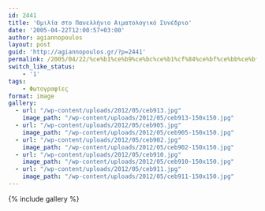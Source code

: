 ```yaml
---
id: 2441
title: 'Ομιλία στο Πανελλήνιο Αιματολογικό Συνέδριο'
date: '2005-04-22T12:00:57+03:00'
author: agiannopoulos
layout: post
guid: 'http://agiannopoulos.gr/?p=2441'
permalink: /2005/04/22/%ce%b1%ce%b9%ce%bc%ce%b1%cf%84%ce%bf%ce%bb%ce%bf%ce%b3%ce%b9%ce%ba%ce%bf-%cf%83%cf%85%ce%bd%ce%b5%ce%b4%cf%81%ce%b9%ce%bf-%cf%86%cf%89%cf%84%ce%bf%ce%b3%cf%81%ce%b1%cf%86%ce%b9%ce%b5%cf%82/
switch_like_status:
    - '1'
tags:
    - Φωτογραφίες
format: image
gallery:
  - url: "/wp-content/uploads/2012/05/ceb913.jpg"
    image_path: "/wp-content/uploads/2012/05/ceb913-150x150.jpg"
  - url: "/wp-content/uploads/2012/05/ceb905.jpg"
    image_path: "/wp-content/uploads/2012/05/ceb905-150x150.jpg"
  - url: "/wp-content/uploads/2012/05/ceb902.jpg"
    image_path: "/wp-content/uploads/2012/05/ceb902-150x150.jpg"
  - url: "/wp-content/uploads/2012/05/ceb910.jpg"
    image_path: "/wp-content/uploads/2012/05/ceb910-150x150.jpg"
  - url: "/wp-content/uploads/2012/05/ceb911.jpg"
    image_path: "/wp-content/uploads/2012/05/ceb911-150x150.jpg"
---
```


{% include gallery %}